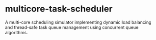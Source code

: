 # multicore-task-scheduler
A multi-core scheduling simulator implementing dynamic load balancing and thread-safe task queue management using concurrent queue algorithms.
